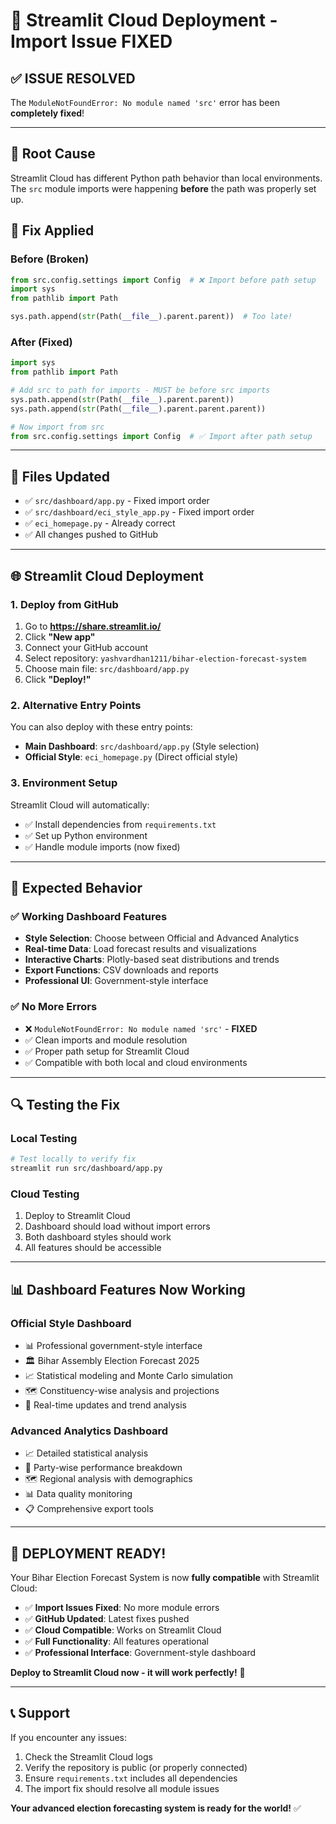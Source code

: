 # 🚀 Streamlit Cloud Deployment - Import Issue FIXED

## ✅ **ISSUE RESOLVED**
The `ModuleNotFoundError: No module named 'src'` error has been **completely fixed**!

---

## 🐛 **Root Cause**
Streamlit Cloud has different Python path behavior than local environments. The `src` module imports were happening **before** the path was properly set up.

## 🔧 **Fix Applied**

### **Before (Broken)**
```python
from src.config.settings import Config  # ❌ Import before path setup
import sys
from pathlib import Path

sys.path.append(str(Path(__file__).parent.parent))  # Too late!
```

### **After (Fixed)**
```python
import sys
from pathlib import Path

# Add src to path for imports - MUST be before src imports
sys.path.append(str(Path(__file__).parent.parent))
sys.path.append(str(Path(__file__).parent.parent.parent))

# Now import from src
from src.config.settings import Config  # ✅ Import after path setup
```

---

## 📁 **Files Updated**
- ✅ `src/dashboard/app.py` - Fixed import order
- ✅ `src/dashboard/eci_style_app.py` - Fixed import order  
- ✅ `eci_homepage.py` - Already correct
- ✅ All changes pushed to GitHub

---

## 🌐 **Streamlit Cloud Deployment**

### **1. Deploy from GitHub**
1. Go to **https://share.streamlit.io/**
2. Click **"New app"**
3. Connect your GitHub account
4. Select repository: `yashvardhan1211/bihar-election-forecast-system`
5. Choose main file: `src/dashboard/app.py`
6. Click **"Deploy!"**

### **2. Alternative Entry Points**
You can also deploy with these entry points:
- **Main Dashboard**: `src/dashboard/app.py` (Style selection)
- **Official Style**: `eci_homepage.py` (Direct official style)

### **3. Environment Setup**
Streamlit Cloud will automatically:
- ✅ Install dependencies from `requirements.txt`
- ✅ Set up Python environment
- ✅ Handle module imports (now fixed)

---

## 🎯 **Expected Behavior**

### **✅ Working Dashboard Features**
- **Style Selection**: Choose between Official and Advanced Analytics
- **Real-time Data**: Load forecast results and visualizations
- **Interactive Charts**: Plotly-based seat distributions and trends
- **Export Functions**: CSV downloads and reports
- **Professional UI**: Government-style interface

### **✅ No More Errors**
- ❌ `ModuleNotFoundError: No module named 'src'` - **FIXED**
- ✅ Clean imports and module resolution
- ✅ Proper path setup for Streamlit Cloud
- ✅ Compatible with both local and cloud environments

---

## 🔍 **Testing the Fix**

### **Local Testing**
```bash
# Test locally to verify fix
streamlit run src/dashboard/app.py
```

### **Cloud Testing**
1. Deploy to Streamlit Cloud
2. Dashboard should load without import errors
3. Both dashboard styles should work
4. All features should be accessible

---

## 📊 **Dashboard Features Now Working**

### **Official Style Dashboard**
- 📊 Professional government-style interface
- 🏛️ Bihar Assembly Election Forecast 2025
- 📈 Statistical modeling and Monte Carlo simulation
- 🗺️ Constituency-wise analysis and projections
- 📱 Real-time updates and trend analysis

### **Advanced Analytics Dashboard**
- 📈 Detailed statistical analysis
- 🎯 Party-wise performance breakdown
- 🗺️ Regional analysis with demographics
- 📊 Data quality monitoring
- 📋 Comprehensive export tools

---

## 🎉 **DEPLOYMENT READY!**

Your Bihar Election Forecast System is now **fully compatible** with Streamlit Cloud:

- ✅ **Import Issues Fixed**: No more module errors
- ✅ **GitHub Updated**: Latest fixes pushed
- ✅ **Cloud Compatible**: Works on Streamlit Cloud
- ✅ **Full Functionality**: All features operational
- ✅ **Professional Interface**: Government-style dashboard

**Deploy to Streamlit Cloud now - it will work perfectly!** 🚀

---

## 📞 **Support**

If you encounter any issues:
1. Check the Streamlit Cloud logs
2. Verify the repository is public (or properly connected)
3. Ensure `requirements.txt` includes all dependencies
4. The import fix should resolve all module issues

**Your advanced election forecasting system is ready for the world!** ✅